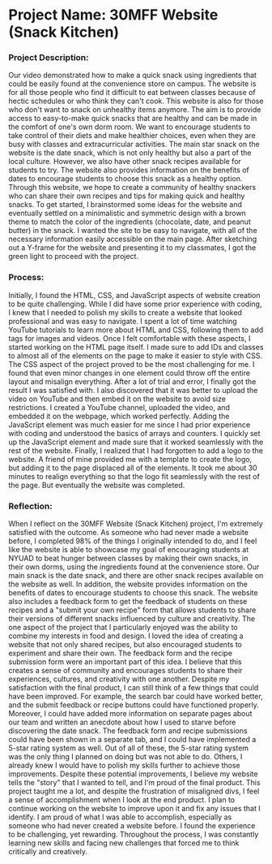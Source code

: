 # Project Name: 30MFF Website (Snack Kitchen)

### Project Description:

Our video demonstrated how to make a quick snack using ingredients that could be easily found at the convenience store on campus.  The website is for all those people who find it difficult to eat between classes because of hectic schedules or who think they can't cook. This website is also for those who don't want to snack on unhealthy items anymore. The aim is to provide access to easy-to-make quick snacks that are healthy and  can be made in the comfort of one's own dorm room. We want to encourage students to take control of their diets and make healthier choices, even when they are busy with classes and extracurricular activities. The main star snack on the website is the date snack,  which is not only healthy but also a part of the local culture. However, we also have other snack recipes available for students to try. The website also provides information on the benefits of dates to encourage students to choose this snack as a healthy option. Through this website,  we hope to create a community of healthy snackers who can share their own recipes and tips for making quick and healthy snacks. To get started, I brainstormed some ideas for the website and eventually settled on a minimalistic and symmetric design with a brown theme to match the color of the ingredients (chocolate, date, and peanut butter) in the snack. I wanted the site to be easy to navigate, with all of the necessary information easily accessible on the main page. After sketching out a Y-frame for the website and presenting it to my classmates, I got the green light to proceed with the project.

### Process:

Initially, I found the HTML, CSS, and JavaScript aspects of website creation to be quite challenging. While I did have some prior experience with coding, I knew that I needed to polish my skills to create a website that looked professional and was easy to navigate. I spent a lot of time watching YouTube tutorials to learn more about HTML and CSS, following them to add tags for images and videos. Once I felt comfortable with these aspects, I started working on the HTML page itself. I made sure to add IDs and classes to almost all of the elements on the page to make it easier to style with CSS. The CSS aspect of the project proved to be the most challenging for me. I found that even minor changes in one element could throw off the entire layout and misalign everything. After a lot of trial and error, I finally got the result I was satisfied with. I also discovered that it was better to upload the video on YouTube and then embed it on the website to avoid size restrictions. I created a YouTube channel, uploaded the video, and embedded it on the webpage, which worked perfectly. Adding the JavaScript element was much easier for me since I had prior experience with coding and understood the basics of arrays and counters. I quickly set up the JavaScript element and made sure that it worked seamlessly with the rest of the website. Finally, I realized that I had forgotten to add a logo to the website. A friend of mine provided me with a template to create the logo, but adding it to the page displaced all of the elements. It took me about 30 minutes to realign everything so that the logo fit seamlessly with the rest of the page. But eventually
the website was completed.

### Reflection:

When I reflect on the 30MFF Website (Snack Kitchen) project, I'm extremely satisfied with the outcome. As someone who had never made a website before, I completed 98% of the things I originally intended to do, and I feel like the website is able to showcase my goal of encouraging students at NYUAD to beat hunger between classes by making their own snacks, in their own dorms, using the ingredients found at the convenience store. Our main snack is the date snack, and there are other snack recipes available on the website as well. In addition, the website provides information on the benefits of dates to encourage students to choose this snack. The website also includes a feedback form to get the feedback of students on these recipes and a "submit your own recipe" form that allows students to share their versions of different snacks influenced by culture and creativity. The one aspect of the project that I particularly enjoyed was the ability to combine my interests in food and design. I loved the idea of creating a website that not only shared recipes, but also encouraged students to experiment and share their own. The feedback form and the recipe submission form were an important part of this idea. I believe that this creates a sense of community and encourages students 
to share their experiences, cultures, and creativity with one another. Despite my satisfaction with the final product, I can still think of a few things that could have been improved. For example, the search bar could have worked better, and the submit feedback or recipe buttons could have functioned properly. Moreover, I could have added more information on separate pages about our team and written an anecdote about how I used to starve before discovering the date snack. The feedback form and recipe submissions could have been shown in a separate tab, and I could have implemented a 5-star rating system as well. Out of all of these, the 5-star rating system was the only thing I planned on doing but was not able to do. Others, I already knew I would have to polish my skills further to achieve those improvements.
Despite these potential improvements, I believe my website tells the "story" that I wanted to tell, and I'm proud of the final product. This project taught me a lot, and despite the frustration of misaligned divs, I feel a sense of accomplishment when I look at the end product. I plan to continue working on the website to improve upon it and fix any issues that I identify. I am proud of what I was able to accomplish, especially as someone who had never created a website before. I found the experience to be challenging, yet rewarding. Throughout the process, I was constantly learning new skills and facing new challenges that forced me to think critically and creatively.
